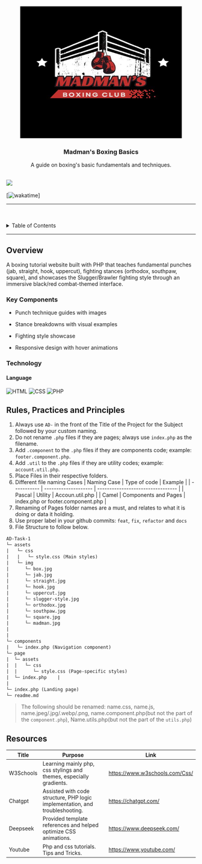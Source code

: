 <a name="readme-top">

<br/>

<br />
<div align="center">
  <a href="https://github.com/ANTONIO-JUAN-MIGUEL/AD-Task-1">
  <!-- TODO: If you want to add logo or banner you can add it here -->
    <img src="./assets/img/madman.jpg" alt="Nyebe" width="430" height="350">
  </a>
<!-- TODO: Change Title to the name of the title of your Project -->
  <h3 align="center">Madman's Boxing Basics</h3>
</div>
<!-- TODO: Make a short description -->
<div align="center">
  A guide on boxing's basic fundamentals and techniques.
</div>

<br />

<!-- TODO: Change the zyx-0314 into your github username  -->
<!-- TODO: Change the WD-Template-Project into the same name of your folder -->

![](https://visit-counter.vercel.app/counter.png?page=ANTONIO-JUAN-MIGUEL/AD-Task-1)

[![wakatime](https://wakatime.com/badge/user/60a37343-62b8-470c-9dcd-bde373a43c33/project/ac90ab81-f1e2-4c44-b1ac-ea82afd3a42d.svg)]

---

<br />
<br />

<!-- TODO: If you want to add more layers for your readme -->
<details>
  <summary>Table of Contents</summary>
  <ol>
    <li>
      <a href="#overview">Overview</a>
      <ol>
        <li>
          <a href="#key-components">Key Components</a>
        </li>
        <li>
          <a href="#technology">Technology</a>
        </li>
      </ol>
    </li>
    <li>
      <a href="#rule,-practices-and-principles">Rules, Practices and Principles</a>
    </li>
    <li>
      <a href="#resources">Resources</a>
    </li>
  </ol>
</details>

---

## Overview

<!-- TODO: To be changed -->
<!-- The following are just sample -->

A boxing tutorial website built with PHP that teaches fundamental punches (jab, straight, hook, uppercut), fighting stances (orthodox, southpaw, square), and showcases the Slugger/Brawler fighting style through an immersive black/red combat-themed interface.

### Key Components

<!-- TODO: List of Key Components -->
<!-- The following are just sample -->

- Punch technique guides with images

- Stance breakdowns with visual examples

- Fighting style showcase

- Responsive design with hover animations

### Technology

<!-- TODO: List of Technology Used -->
#### Language
![HTML](https://img.shields.io/badge/HTML-E34F26?style=for-the-badge&logo=html5&logoColor=white)
![CSS](https://img.shields.io/badge/CSS-1572B6?style=for-the-badge&logo=css3&logoColor=white)
![PHP](https://img.shields.io/badge/PHP-777BB4?style=for-the-badge&logo=php&logoColor=white)

## Rules, Practices and Principles

<!-- Do not Change this -->

1. Always use `AD-` in the front of the Title of the Project for the Subject followed by your custom naming.
2. Do not rename `.php` files if they are pages; always use `index.php` as the filename.
3. Add `.component` to the `.php` files if they are components code; example: `footer.component.php`.
4. Add `.util` to the `.php` files if they are utility codes; example: `account.util.php`.
5. Place Files in their respective folders.
6. Different file naming Cases
   | Naming Case | Type of code         | Example                           |
   | ----------- | -------------------- | --------------------------------- |
   | Pascal      | Utility              | Accoun.util.php                   |
   | Camel       | Components and Pages | index.php or footer.component.php |
8. Renaming of Pages folder names are a must, and relates to what it is doing or data it holding.
9. Use proper label in your github commits: `feat`, `fix`, `refactor` and `docs`
10. File Structure to follow below.

```
AD-Task-1
└─ assets
|   └─ css
|   |   └─ style.css (Main styles)
|   └─ img
|      └─ box.jpg
|      └─ jab.jpg
|      └─ straight.jpg
|      └─ hook.jpg
|      └─ uppercut.jpg
|      └─ slugger-style.jpg
|      └─ orthodox.jpg
|      └─ southpaw.jpg
|      └─ square.jpg
|      └─ madman.jpg
|   
|
└─ components
|   └─ index.php (Navigation component)
└─ page
|  └─ assets
|  |   └─ css
|  |      └─ style.css (Page-specific styles)
|  └─ index.php    |  
|     
└─ index.php (Landing page)
└─ readme.md
```
> The following should be renamed: name.css, name.js, name.jpeg/.jpg/.webp/.png, name.component.php(but not the part of the `component.php`), Name.utils.php(but not the part of the `utils.php`)

## Resources

<!-- TODO: Add References -->

| Title        | Purpose                                                                       | Link                           |
| ------------ | ----------------------------------------------------------------------------- | ------------------------------ |
| W3Schools    | Learning mainly php, css stylings and themes, especially gradients.           | https://www.w3schools.com/Css/ |
| Chatgpt      | Assisted with code structure, PHP logic implementation, and troubleshooting.  | https://chatgpt.com/           |
| Deepseek     | Provided template references and helped optimize CSS animations.              | https://www.deepseek.com/      |
| Youtube      | Php and css tutorials. Tips and Tricks.                                       | https://www.youtube.com/       |
